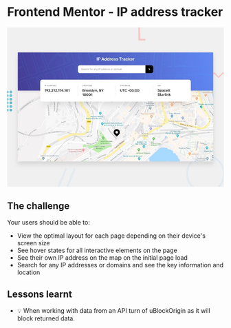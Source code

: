 # Frontend Mentor - IP address tracker

![Design preview for the IP address tracker coding challenge](./design/desktop-preview.jpg)

## The challenge

Your users should be able to:

- View the optimal layout for each page depending on their device's screen size
- See hover states for all interactive elements on the page
- See their own IP address on the map on the initial page load
- Search for any IP addresses or domains and see the key information and location

## Lessons learnt

- 💡 When working with data from an API turn of uBlockOrigin as it will block returned data.
